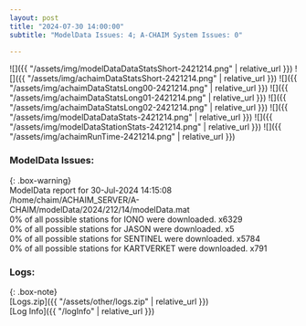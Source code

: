```yaml
---
layout: post
title: "2024-07-30 14:00:00"
subtitle: "ModelData Issues: 4; A-CHAIM System Issues: 0"

---
```


![]({{ "/assets/img/modelDataDataStatsShort-2421214.png" | relative_url }})
![]({{ "/assets/img/achaimDataStatsShort-2421214.png" | relative_url }})
![]({{ "/assets/img/achaimDataStatsLong00-2421214.png" | relative_url }})
![]({{ "/assets/img/achaimDataStatsLong01-2421214.png" | relative_url }})
![]({{ "/assets/img/achaimDataStatsLong02-2421214.png" | relative_url }})
![]({{ "/assets/img/modelDataDataStats-2421214.png" | relative_url }})
![]({{ "/assets/img/modelDataStationStats-2421214.png" | relative_url }})
![]({{ "/assets/img/achaimRunTime-2421214.png" | relative_url }})


### ModelData Issues:  
  
{: .box-warning}  
 ModelData report for 30-Jul-2024 14:15:08   
 /home/chaim/ACHAIM_SERVER/A-CHAIM/modelData/2024/212/14/modelData.mat   
 0% of all possible stations for IONO were downloaded. x6329   
 0% of all possible stations for JASON were downloaded. x5   
 0% of all possible stations for SENTINEL were downloaded. x5784   
 0% of all possible stations for KARTVERKET were downloaded. x791   
  


### Logs:  
  
{: .box-note}  
[Logs.zip]({{ "/assets/other/logs.zip" | relative_url }})  
[Log Info]({{ "/logInfo" | relative_url }})  
